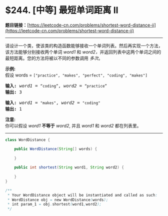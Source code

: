# $244. [中等] 最短单词距离 II

**题目链接：**[https://leetcode-cn.com/problems/shortest-word-distance-ii](https://leetcode-cn.com/problems/shortest-word-distance-ii)

---

<div class="content__1Y2H">
 <div class="notranslate">
  <p>请设计一个类，使该类的构造函数能够接收一个单词列表。然后再实现一个方法，该方法能够分别接收两个单词 <em>word1</em>&nbsp;和&nbsp;<em>word2，</em>并返回列表中这两个单词之间的最短距离。您的方法将被以不同的参数调用&nbsp;<em>多次</em>。</p> 
  <p><strong>示例:</strong><br> 假设 words = <code>["practice", "makes", "perfect", "coding", "makes"]</code></p> 
  <pre class="language-text"><strong>输入:</strong> <em>word1</em> = <code>“coding”</code>, <em>word2</em> = <code>“practice”</code>
<strong>输出:</strong> 3
</pre> 
  <pre class="language-text"><strong>输入:</strong> <em>word1</em> = <code>"makes"</code>, <em>word2</em> = <code>"coding"</code>
<strong>输出:</strong> 1</pre> 
  <p><strong>注意:</strong><br> 你可以假设 <em>word1</em> <strong>不等于</strong> <em>word2</em>, 并且 <em>word1</em> 和 <em>word2</em> 都在列表里。</p> 
 </div>
</div>

---

```java
class WordDistance {

    public WordDistance(String[] words) {
        
    }
    
    public int shortest(String word1, String word2) {
        
    }
}

/**
 * Your WordDistance object will be instantiated and called as such:
 * WordDistance obj = new WordDistance(words);
 * int param_1 = obj.shortest(word1,word2);
 */
```